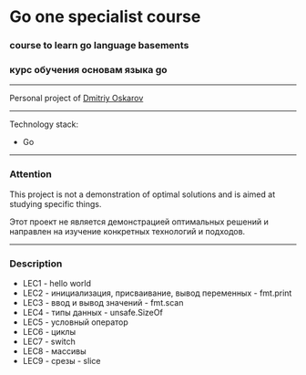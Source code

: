 # Go one specialist course

### course to learn go language basements
### курс обучения основам языка go

---

Personal project of [Dmitriy Oskarov](http://frontendfrontier.com/)

---

Technology stack:

* Go

---

### Attention

This project is not a demonstration of optimal solutions and is aimed at studying specific things.

Этот проект не является демонстрацией оптимальных решений и направлен на изучение конкретных технологий и подходов.

---

### Description

* LEC1 - hello world
* LEC2 - инициализация, присваивание, вывод переменных - fmt.print
* LEC3 - ввод и вывод значений - fmt.scan
* LEC4 - типы данных - unsafe.SizeOf
* LEC5 - условный оператор
* LEC6 - циклы
* LEC7 - switch
* LEC8 - массивы
* LEC9 - срезы - slice

